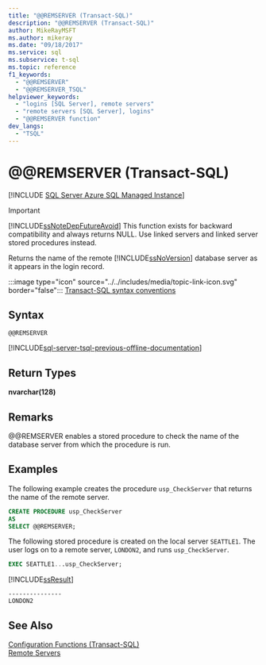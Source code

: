 ```yaml
---
title: "@@REMSERVER (Transact-SQL)"
description: "@@REMSERVER (Transact-SQL)"
author: MikeRayMSFT
ms.author: mikeray
ms.date: "09/18/2017"
ms.service: sql
ms.subservice: t-sql
ms.topic: reference
f1_keywords:
  - "@@REMSERVER"
  - "@@REMSERVER_TSQL"
helpviewer_keywords:
  - "logins [SQL Server], remote servers"
  - "remote servers [SQL Server], logins"
  - "@@REMSERVER function"
dev_langs:
  - "TSQL"
---
```

# &#x40;&#x40;REMSERVER (Transact-SQL)
[!INCLUDE [SQL Server Azure SQL Managed Instance](../../includes/applies-to-version/sql-asdbmi.md)]


    
> [!IMPORTANT]  
>  [!INCLUDE[ssNoteDepFutureAvoid](../../includes/ssnotedepfutureavoid-md.md)] This function exists for backward compatibility and always returns NULL. Use linked servers and linked server stored procedures instead.  
  
 Returns the name of the remote [!INCLUDE[ssNoVersion](../../includes/ssnoversion-md.md)] database server as it appears in the login record.  
  
 :::image type="icon" source="../../includes/media/topic-link-icon.svg" border="false"::: [Transact-SQL syntax conventions](../../t-sql/language-elements/transact-sql-syntax-conventions-transact-sql.md)  
  
## Syntax  
  
```syntaxsql  
@@REMSERVER  
```  

[!INCLUDE[sql-server-tsql-previous-offline-documentation](../../includes/sql-server-tsql-previous-offline-documentation.md)]

## Return Types
 **nvarchar(128)**  
  
## Remarks  
 @@REMSERVER enables a stored procedure to check the name of the database server from which the procedure is run.  
  
## Examples  
 The following example creates the procedure `usp_CheckServer` that returns the name of the remote server.  
  
```sql  
CREATE PROCEDURE usp_CheckServer  
AS  
SELECT @@REMSERVER;  
```  
  
 The following stored procedure is created on the local server `SEATTLE1`. The user logs on to a remote server, `LONDON2`, and runs `usp_CheckServer`.  
  
```sql  
EXEC SEATTLE1...usp_CheckServer;  
```  
  
 [!INCLUDE[ssResult](../../includes/ssresult-md.md)]  
  
```  
---------------  
LONDON2  
```  
  
## See Also  
 [Configuration Functions &#40;Transact-SQL&#41;](../../t-sql/functions/configuration-functions-transact-sql.md)   
 [Remote Servers](../../database-engine/configure-windows/remote-servers.md)  
  
  
